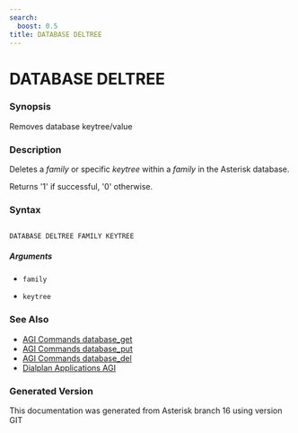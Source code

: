 ```yaml
---
search:
  boost: 0.5
title: DATABASE DELTREE
---
```


# DATABASE DELTREE

### Synopsis

Removes database keytree/value

### Description

Deletes a _family_ or specific _keytree_ within a _family_ in the Asterisk database.<br>

Returns '1' if successful, '0' otherwise.<br>


### Syntax


```

DATABASE DELTREE FAMILY KEYTREE 
```
##### Arguments


* `family`

* `keytree`

### See Also

* [AGI Commands database_get](/Asterisk_16_Documentation/API_Documentation/AGI_Commands/database_get)
* [AGI Commands database_put](/Asterisk_16_Documentation/API_Documentation/AGI_Commands/database_put)
* [AGI Commands database_del](/Asterisk_16_Documentation/API_Documentation/AGI_Commands/database_del)
* [Dialplan Applications AGI](/Asterisk_16_Documentation/API_Documentation/Dialplan_Applications/AGI)


### Generated Version

This documentation was generated from Asterisk branch 16 using version GIT 
